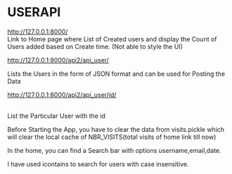 # USERAPI


http://127.0.0.1:8000/
<br>
Link to Home page where List of Created users and display the Count of Users added based on Create time. (Not able to style the UI)


http://127.0.0.1:8000/api2/api_user/

Lists the Users in the form of JSON format and can be used for Posting the Data

http://127.0.0.1:8000/api2/api_user/id/

<br>
List the Particular User with the id

<p>Before Starting the App, you have to clear the data from visits.pickle which will clear the local cache of NBR_VISITS(total visits of home link till now)</p>

In the home, you can find a Search bar with options username,email,date.

I have used icontains to search for users with case insensitive.
